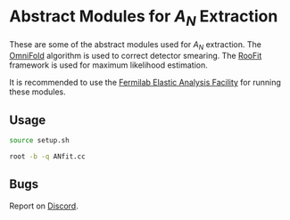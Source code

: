 # Abstract Modules for $A_{N}$ Extraction

These are some of the abstract modules used for $A_{N}$ extraction. The [OmniFold](https://arxiv.org/abs/1911.09107) algorithm is used to correct detector smearing. The [RooFit](https://root.cern/manual/roofit/) framework is used for maximum likelihood estimation.

It is recommended to use the [Fermilab Elastic Analysis Facility](https://eafjupyter.readthedocs.io/en/latest/) for running these modules.

## Usage

```sh
source setup.sh

root -b -q ANfit.cc
```

## Bugs

Report on [Discord](https://discord.gg/nYjJ3uQW5k).